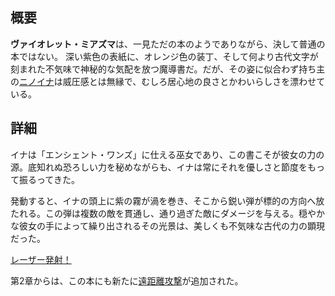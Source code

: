<!-- title: ヴァイオレット・ミアズマ -->

<!-- quote: **かわいくクスクス笑いながら敵を一掃する** -->

<!-- chapters: -1 -->

<!-- images: (イナが初めて本を手にする場面), (インベントリに表示された本), (イナが本の能力を発動する場面) -->

<!-- model: true -->

## 概要

**ヴァイオレット・ミアズマ**は、一見ただの本のようでありながら、決して普通の本ではない。
深い紫色の表紙に、オレンジ色の装丁、そして何より古代文字が刻まれた不気味で神秘的な気配を放つ魔導書だ。だが、その姿に似合わず持ち主の[ニノイナ](#entry:ina-entry)は威圧感とは無縁で、むしろ居心地の良さとかわいらしさを漂わせている。

## 詳細

イナは「エンシェント・ワンズ」に仕える巫女であり、この書こそが彼女の力の源。底知れぬ恐ろしい力を秘めながらも、イナは常にそれを優しさと節度をもって振るってきた。

発動すると、イナの頭上に紫の霧が渦を巻き、そこから鋭い弾が標的の方向へ放たれる。この弾は複数の敵を貫通し、通り過ぎた敵にダメージを与える。穏やかな彼女の手によって繰り出されるその光景は、美しくも不気味な古代の力の顕現だった。

[レーザー発射！](#embed:https://www.youtube.com/live/THllQCVOYzY?si=6WRNsqGVEFR4DDPO&t=4464)

第2章からは、この本にも新たに[遠距離攻撃](#entry:revelations-entry)が追加された。

